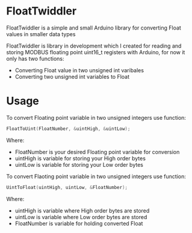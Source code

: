 # FloatTwiddler
FloatTwiddler is a simple and small Arduino library for converting Float values in smaller data types

FloatTwiddler is library in development which I created for reading and storing MODBUS floating point uint16_t registers with Arduino, for now it only has two functions:

- Converting Float value in two unsigned int varibales
- Converting two unsigned int variables to Float

# Usage

To convert Floating point variable in two unsigned integers use function:
```c
FloatToUint(FloatNumber, &uintHigh, &uintLow);
```
Where: 
- FloatNumber is your desired Floating point variable for conversion
- uintHigh is variable for storing your High order bytes
- uintLow is variable for storing your Low order bytes

To convert Flaoting point variable in two unsigned integers use function:
```c
UintToFloat(uintHigh, uintLow, &FloatNumber);
```

Where: 
- uintHigh is variable where High order bytes are stored
- uintLow is variable where Low order bytes are stored
- FloatNumber is variable for holding converted Float
